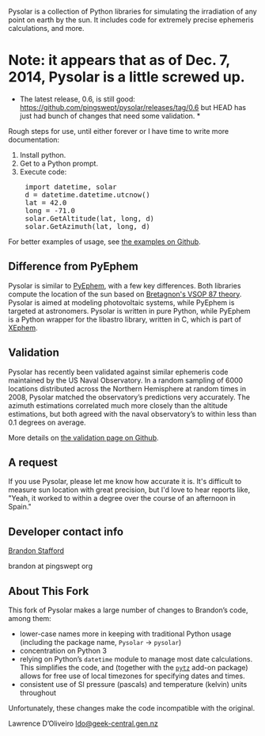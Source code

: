 Pysolar is a collection of Python libraries for simulating the irradiation of any point on earth by the sun. It includes code for extremely precise ephemeris calculations, and more.

# Note: it appears that as of Dec. 7, 2014, Pysolar is a little screwed up. #

* The latest release, 0.6, is still good: https://github.com/pingswept/pysolar/releases/tag/0.6 but HEAD has just had bunch of changes that need some validation. *

Rough steps for use, until either forever or I have time to 
write more documentation:

1. Install python.
2. Get to a Python prompt.
3. Execute code:
<pre>
    import datetime, solar
    d = datetime.datetime.utcnow()
    lat = 42.0
    long = -71.0
    solar.GetAltitude(lat, long, d)
    solar.GetAzimuth(lat, long, d)
</pre>

For better examples of usage, see [the examples on Github](http://wiki.github.com/pingswept/pysolar/examples).

## Difference from PyEphem ##

Pysolar is similar to [PyEphem](http://rhodesmill.org/pyephem/), with a few key differences. Both libraries compute the location of the sun based on [Bretagnon's VSOP 87 theory](http://articles.adsabs.harvard.edu/cgi-bin/nph-iarticle_query?1988A%26A...202..309B). Pysolar is aimed at modeling photovoltaic systems, while PyEphem is targeted at astronomers. Pysolar is written in pure Python, while PyEphem is a Python wrapper for the libastro library, written in C, which is part of [XEphem](http://www.clearskyinstitute.com/xephem/).

## Validation ##

Pysolar has recently been validated against similar ephemeris code maintained by the US Naval Observatory. In a random sampling of 6000 locations distributed across the Northern Hemisphere at random times in 2008, Pysolar matched the observatory’s predictions very accurately. The azimuth estimations correlated much more closely than the altitude estimations, but both agreed with the naval observatory’s to within less than 0.1 degrees on average.

More details on [the validation page on Github](http://wiki.github.com/pingswept/pysolar/validation).

## A request ##

If you use Pysolar, please let me know how accurate it is. It's difficult to measure sun location with great precision, but I'd love to hear reports like, "Yeah, it worked to within a degree over the course of an afternoon in Spain."

## Developer contact info ##

[Brandon Stafford](http://pingswept.org)

brandon at pingswept org

## About This Fork ##

This fork of Pysolar makes a large number of changes to Brandon’s code, among them:
  * lower-case names more in keeping with traditional Python usage (including the package name, `Pysolar` → `pysolar`)
  * concentration on Python 3
  * relying on Python’s `datetime` module to manage most date calculations. This simplifies the code, and (together with the [`pytz`](https://pypi.python.org/pypi/pytz/) add-on package) allows for free use of local timezones for specifying dates and times.
  * consistent use of SI pressure (pascals) and temperature (kelvin) units throughout

Unfortunately, these changes make the code incompatible with the original.

Lawrence D’Oliveiro <ldo@geek-central.gen.nz>
